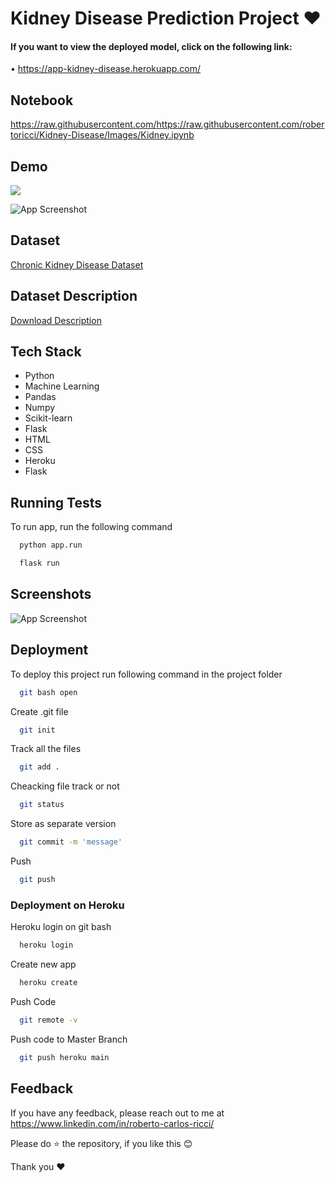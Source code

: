 
# Kidney Disease Prediction Project ❤

#### If you want to view the deployed model, click on the following link:

• https://app-kidney-disease.herokuapp.com/

## Notebook

https://raw.githubusercontent.com/https://raw.githubusercontent.com/robertoricci/Kidney-Disease/Images/Kidney.ipynb

## Demo

<img src="https://raw.githubusercontent.com/robertoricci/Kidney-Disease/main/Images/Demo.gif">


![App Screenshot](https://thumbs.gfycat.com/IdolizedAmbitiousHawk-size_restricted.gif)


## Dataset

[Chronic Kidney Disease Dataset](https://archive.ics.uci.edu/ml/datasets/Chronic_Kidney_Disease)

## Dataset Description

[Download Description](https://archive.ics.uci.edu/ml/datasets/Chronic_Kidney_Disease#)

## Tech Stack

- Python
- Machine Learning
- Pandas
- Numpy
- Scikit-learn
- Flask
- HTML
- CSS
- Heroku
- Flask

  
## Running Tests

To run app, run the following command

```bash
  python app.run
```

```cmd
  flask run
```

  
## Screenshots

![App Screenshot](https://raw.githubusercontent.com/https://raw.githubusercontent.com/robertoricci/Kidney-Disease/Images/Rins.jpeg)

  
## Deployment

To deploy this project run following command in the project folder

```bash
  git bash open
```

Create .git file
```bash
  git init
```
Track all the files
```bash
  git add .
```
Cheacking file track or not
```bash
  git status
```
Store as separate version
```bash
  git commit -m 'message'
```

Push
```bash
  git push
```

### Deployment on Heroku

Heroku login on git bash

```bash
  heroku login
```
Create new app

```bash
  heroku create
```
Push Code
```bash
  git remote -v
```
Push code to Master Branch
```bash
  git push heroku main
```
  
## Feedback

If you have any feedback, please reach out to me at https://www.linkedin.com/in/roberto-carlos-ricci/

Please do ⭐ the repository, if you like this 😊

Thank you ❤
